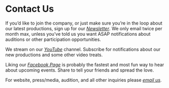 # Contact Us

If you’d like to join the company, or just make sure you’re in the loop about our latest productions, sign up for our [<i news>Newsletter</i>][newsletter]. We only email twice per month max, unless you’ve told us you want ASAP notifications about auditions or other participation opportunities.

We stream on our [<i yt>YouTube</i>][youtube] channel. Subscribe for notifications about our new productions and some other video treats.

Liking our [<i fb>Facebook Page</i>][facebook] is probably the fastest and most fun way to hear about upcoming events. Share to tell your friends and spread the love.

For website, press/media, audition, and all other inquiries please [<i email>email us</i>][email].

[newsletter]: https://worlds-elsewhere.us17.list-manage.com/subscribe?u=8e70862018a339ca07b0f75e6&id=55a342e060 "Subscribe to our Newsletter"
[youtube]: https://youtube.com/c/WorldsElsewhereTheatreCompany "WorldsElsewhereTheatreCompany on Youtube"
[facebook]: https://fb.me/WorldsElsewhere "WorldsElsewhere on Facebook"
[email]: mailto:worlds.elsewhere.theatre@gmail.com "worlds.elsewhere.theatre@gmail.com"
